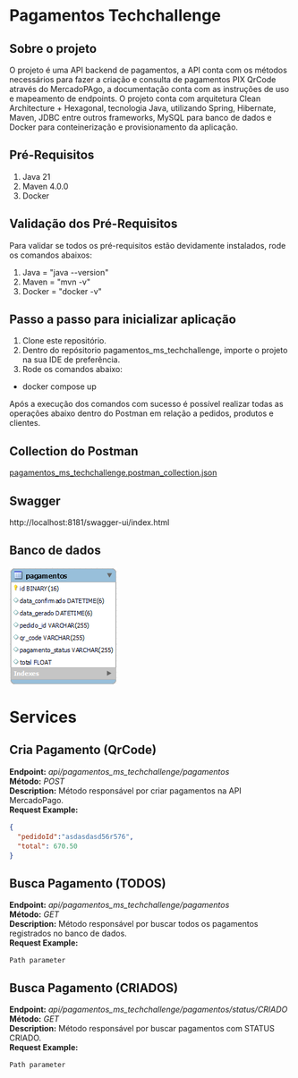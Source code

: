 # Pagamentos Techchallenge
## Sobre o projeto
O projeto é uma API backend de pagamentos, a API conta com os métodos necessários para fazer a criação e consulta de pagamentos PIX QrCode através do MercadoPAgo, a documentação conta com as instruções de uso e mapeamento de endpoints. O projeto conta com arquitetura Clean Architecture + Hexagonal, tecnologia Java, utilizando Spring, Hibernate, Maven, JDBC entre outros frameworks, MySQL para banco de dados e Docker para conteinerização e provisionamento da aplicação.

## Pré-Requisitos
1. Java 21
2. Maven 4.0.0
3. Docker

## Validação dos Pré-Requisitos
Para validar se todos os pré-requisitos estão devidamente instalados, rode os comandos abaixos:
1. Java = "java --version"
2. Maven = "mvn -v"
3. Docker = "docker -v"

## Passo a passo para inicializar aplicação
1. Clone este repositório.
2. Dentro do repósitorio pagamentos_ms_techchallenge, importe o projeto na sua IDE de preferência.
3. Rode os comandos abaixo:

- docker compose up

Após a execução dos comandos com sucesso é possível realizar todas as operações abaixo dentro do Postman em relação a pedidos, produtos e clientes.

## Collection do Postman
[pagamentos_ms_techchallenge.postman_collection.json](pagamentos_ms_techchallenge.postman_collection.json)

## Swagger
http://localhost:8181/swagger-ui/index.html

## Banco de dados
![banco_pagamentos.png](banco_pagamentos.png)


# Services
## Cria Pagamento (QrCode)
**Endpoint:** *api/pagamentos_ms_techchallenge/pagamentos*<br />
**Método:** *POST*
<br />
**Description:** Método responsável por criar pagamentos na API MercadoPago.
<br />
**Request Example:**
<br />
```json
{
  "pedidoId":"asdasdasd56r576",
  "total": 670.50
}
```

## Busca Pagamento (TODOS)
**Endpoint:** *api/pagamentos_ms_techchallenge/pagamentos*<br />
**Método:** *GET*
<br />
**Description:** Método responsável por buscar todos os pagamentos registrados no banco de dados.
<br />
**Request Example:**
<br />
```
Path parameter
```
## Busca Pagamento (CRIADOS)
**Endpoint:** *api/pagamentos_ms_techchallenge/pagamentos/status/CRIADO*<br />
**Método:** *GET*
<br />
**Description:** Método responsável por buscar pagamentos com STATUS CRIADO.
<br />
**Request Example:**
<br />
```
Path parameter

